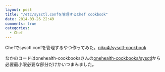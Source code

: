 ```yaml
---
layout: post
title: "/etc/sysctl.confを管理するChef cookbook"
date: 2014-03-26 22:49
comments: true
categories: 
  - Chef
---
```


Chefでsysctl.confを管理するやつ作ってみた。[niku4i/sysctl-cookbook](https://github.com/niku4i/sysctl-cookbook)

<!--more-->

なかのコードはonehealth-cookbooksさんの[onehealth-cookbooks/sysctl](https://github.com/onehealth-cookbooks/sysctl)から必要最小限必要な部分だけかいつまみました。
